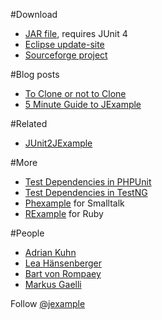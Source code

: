 #Download


-  [JAR file](/download/jexample/jexample-4.5-391.jar), requires JUnit 4
-  [Eclipse update-site](/download/jexample)
-  [Sourceforge project](http://sourceforge.net/projects/jexample/)

#Blog posts


-  [To Clone or not to Clone](http://www.iam.unibe.ch/~akuhn/blog/2009/to-clone-or-not-to-clone/)
-  [5 Minute Guide to JExample](http://www.iam.unibe.ch/~akuhn/blog/2008/jexample-quickstart/)

#Related


-  [JUnit2JExample](%base_url%/wiki/projects/archive/JUnit2JExample)

#More


-  [Test Dependencies in PHPUnit](http://sebastian-bergmann.de/archives/826-Test-Dependencies-in-PHPUnit-3.4.html)
-  [Test Dependencies in TestNG](http://beust.com/weblog/archives/000259.html)
-  [Phexample](http://www.squeaksource.com/phexample) for Smalltalk
-  [RExample](http://github.com/chneukirchen/rexample) for Ruby

#People


-  [Adrian Kuhn](%base_url%/wiki/alumni/adriankuhn)
-  [Lea H&auml;nsenberger](http://twitter.com/lea_h)
-  [Bart von Rompaey](http://www.win.ua.ac.be/~bvromp/)
-  [Markus Gaelli](http://www.iam.unibe.ch/~gaelli/)

Follow [@jexample](http://twitter.com/jexample)
